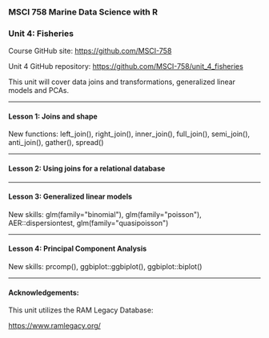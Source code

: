 ### MSCI 758 Marine Data Science with R
### Unit 4: Fisheries

Course GitHub site: https://github.com/MSCI-758

Unit 4 GitHub repository: https://github.com/MSCI-758/unit_4_fisheries

This unit will cover data joins and transformations, generalized linear models and PCAs.

***

#### Lesson 1: Joins and shape

New functions: 
left_join(), right_join(), inner_join(), full_join(), semi_join(), anti_join(), gather(), spread()

***

#### Lesson 2: Using joins for a relational database

***

#### Lesson 3: Generalized linear models

New skills: glm(family="binomial"), glm(family="poisson"), AER::dispersiontest, glm(family="quasipoisson") 

***

#### Lesson 4: Principal Component Analysis

New skills: prcomp(), ggbiplot::ggbiplot(), ggbiplot::biplot()

***

#### Acknowledgements:

This unit utilizes the RAM Legacy Database: 

https://www.ramlegacy.org/

